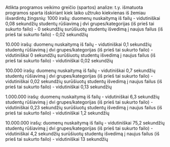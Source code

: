 Atlikta programos veikimo greičio (spartos) analize:
t.y. išmatuota programos sparta išskiriant kiek laiko užtruko kiekvienas iš žemiau išvardintų žingsnių:
1000 irašų:
duomenų nuskaitymą iš failų - vidutiniškai 0,08 sekundžių
studentų rūšiavimą į dvi grupes/kategorijas (iš prieš tai sukurto failo) - 0 sekundžių
surūšiuotų studentų išvedimą į naujus failus (iš prieš tai sukurto failo) - 0,02 sekundžių

10.000 irašų:
duomenų nuskaitymą iš failų - vidutiniškai 0,1 sekundžių
studentų rūšiavimą į dvi grupes/kategorijas (iš prieš tai sukurto failo) - vidutiniškai 0 sekundžių
surūšiuotų studentų išvedimą į naujus failus (iš prieš tai sukurto failo) - vidutiniškai 0,02 sekundžių

100.000 irašų:
duomenų nuskaitymą iš failų - vidutiniškai 0,7 sekundžių
studentų rūšiavimą į dvi grupes/kategorijas (iš prieš tai sukurto failo) - vidutiniškai 0,02 sekundžių
surūšiuotų studentų išvedimą į naujus failus (iš prieš tai sukurto failo) - vidutiniškai 0,13 sekundžių

1.000.000 irašų:
duomenų nuskaitymą iš failų - vidutiniškai 6,3 sekundžių
studentų rūšiavimą į dvi grupes/kategorijas (iš prieš tai sukurto failo) - vidutiniškai 0,23 sekundžių
surūšiuotų studentų išvedimą į naujus failus (iš prieš tai sukurto failo) - vidutiniškai 1,2 sekundžių

10.000.000 irašų:
duomenų nuskaitymą iš failų - vidutiniškai 75,2 sekundžių
studentų rūšiavimą į dvi grupes/kategorijas (iš prieš tai sukurto failo) - vidutiniškai 4,2 sekundžių
surūšiuotų studentų išvedimą į naujus failus (iš prieš tai sukurto failo) - vidutiniškai 13 sekundžių
